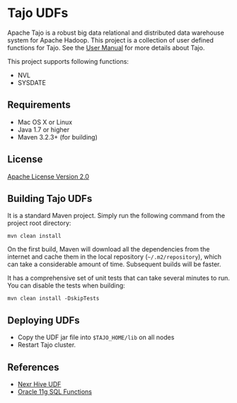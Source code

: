 # Tajo UDFs

Apache Tajo is a robust big data relational and distributed data warehouse system for Apache Hadoop. This project is a collection of user defined functions for Tajo. See the [User Manual](http://tajo.apache.org/docs/current/getting_started.html) for more details about Tajo.

This project supports following functions:

* NVL
* SYSDATE

## Requirements

* Mac OS X or Linux
* Java 1.7 or higher
* Maven 3.2.3+ (for building)

## License
[Apache License Version 2.0](http://www.apache.org/licenses/LICENSE-2.0)

## Building Tajo UDFs

It is a standard Maven project. Simply run the following command from the project root directory:

    mvn clean install

On the first build, Maven will download all the dependencies from the internet and cache them in the local repository (`~/.m2/repository`), which can take a considerable amount of time. Subsequent builds will be faster.

It has a comprehensive set of unit tests that can take several minutes to run. You can disable the tests when building:

    mvn clean install -DskipTests

## Deploying UDFs
* Copy the UDF jar file into ``$TAJO_HOME/lib`` on all nodes
* Restart Tajo cluster.

## References
* [Nexr Hive UDF](https://github.com/nexr/hive-udf)
* [Oracle 11g SQL Functions](http://docs.oracle.com/cd/B28359_01/server.111/b28286/functions001.htm#i88893)